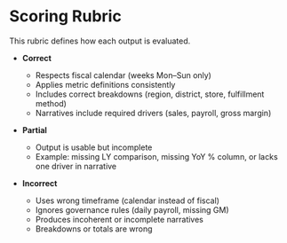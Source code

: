 # Scoring Rubric

This rubric defines how each output is evaluated.

- **Correct**
  - Respects fiscal calendar (weeks Mon–Sun only)
  - Applies metric definitions consistently
  - Includes correct breakdowns (region, district, store, fulfillment method)
  - Narratives include required drivers (sales, payroll, gross margin)

- **Partial**
  - Output is usable but incomplete
  - Example: missing LY comparison, missing YoY % column, or lacks one driver in narrative

- **Incorrect**
  - Uses wrong timeframe (calendar instead of fiscal)
  - Ignores governance rules (daily payroll, missing GM)
  - Produces incoherent or incomplete narratives
  - Breakdowns or totals are wrong
